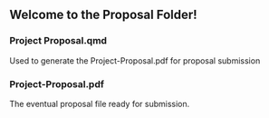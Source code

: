 ## Welcome to the Proposal Folder! 

### Project Proposal.qmd
Used to generate the Project-Proposal.pdf for proposal submission

### Project-Proposal.pdf
The eventual proposal file ready for submission. 